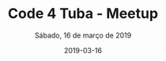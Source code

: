 ---
title: Code 4 Tuba - Meetup
subtitle: Sábado, 16 de março de 2019
layout: evento
date: 2019-03-16
img: codefortuba.png
thumbnail: codefortuba.png
alt: image-alt
project-date: Sábado, 16 de março de 2019
local: Coworking OSTEC, Tubarão, SC
endereco: "R. Cel. José Martins Cabral, 158 - Centro, Tubarão - SC"
endereco_url: "https://goo.gl/maps/c2b1ZfbcbALP7QUo7"
permalink: /evento-1
description: Visando sempre fomentar a comunidade de desenvolvimento de Tubarão, queremos ajudar você a compartilhar seu conhecimento e também aprender com outras pessoas da comunidade!
publico_alvo: "Qualquer pessoa ligada ao desenvolvimento de software"
valor: "Gratuito"
horario_inicio: "14:30h"
horario_fim: "17:00h"
link_inscricoes: "https://www.sympla.com.br/code-4-tuba---meetup__472453"

talks:
  - nome: "Credenciamento"
    palestrantes:
    istalk: false
    hora_inicio: "14:30"
    hora_fim: "15:00"

  - nome: "Elasticsearch Buscas inteligentes"
    palestrantes: 
      - nome: "Matheus Warmeling Matias"
        linkedin: https://google.com.br
    istalk: true
    hora_inicio: "15:00"
    hora_fim: "15:40"
    links:
      - icone:
        nome:
        link:
   
  - nome: Utilizando técnicas de Inteligência Artificial para recuperar informações em documentos
    palestrantes: 
      - nome: "Leonardo Thizon"
        linkedin:
    istalk: true
    hora_inicio: "15:40"
    hora_fim: "16:20"
    links:
      - icone:
        nome:
        link:
  
  - nome: "React-native + Firebase: Criando um app de chat realtime 100% hands-on"
    palestrantes: 
      - nome: "José Roberto Emerich Junior"
        linkedin:
    istalk: true
    hora_inicio: "16:20"
    hora_fim: "17:00"
    links:
      - icone: 
        nome: 
        link:
  
  - nome: Encerramento
    palestrante: 
    istalk: false
    hora_inicio: "17:00"
    hora_fim: "18:00"
    
---